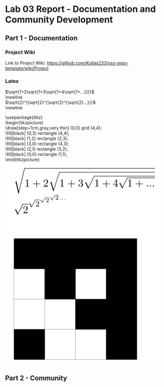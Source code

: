 # Lab 03 Report - Documentation and Community Development
## Part 1 - Documentation
### Project Wiki
Link to Project Wiki: https://github.com/Kullas233/oss-repo-template/wiki/Project

### Latex
$\sqrt{1+2\sqrt{1+3\sqrt{1+4\sqrt{1+...}}}}$  
\newline  
$\sqrt{2}^{\sqrt{2}^{\sqrt{2}^{\sqrt{2}...}}}$  
\newline  
  
\usepackage{tikz}  
\begin{tikzpicture}  
\draw[step=1cm,gray,very thin] (0,0) grid (4,4);  
\fill[black] (0,3) rectangle (4,4);  
\fill[black] (1,2) rectangle (2,3);  
\fill[black] (3,0) rectangle (4,3);  
\fill[black] (2,1) rectangle (3,2);  
\fill[black] (0,0) rectangle (1,1);  
\end{tikzpicture}  
<img src="images/latex.png" width="500" height="650">

## Part 2 - Community

